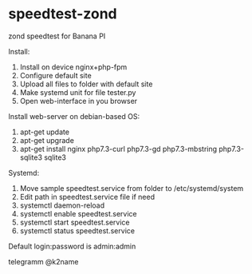 # speedtest-zond
zond speedtest for Banana PI

Install:
1. Install on device nginx+php-fpm
2. Configure default site
3. Upload all files to folder with default site
4. Make systemd unit for file tester.py
5. Open web-interface in you browser 

Install web-server on debian-based OS:
1. apt-get update
2. apt-get upgrade
3. apt-get install nginx php7.3-curl php7.3-gd php7.3-mbstring php7.3-sqlite3 sqlite3

Systemd:
1. Move sample speedtest.service from folder to /etc/systemd/system
2. Edit path in speedtest.service file if need
3. systemctl daemon-reload
4. systemctl enable speedtest.service
5. systemctl start speedtest.service
6. systemctl status speedtest.service

Default login:password is admin:admin

telegramm @k2name